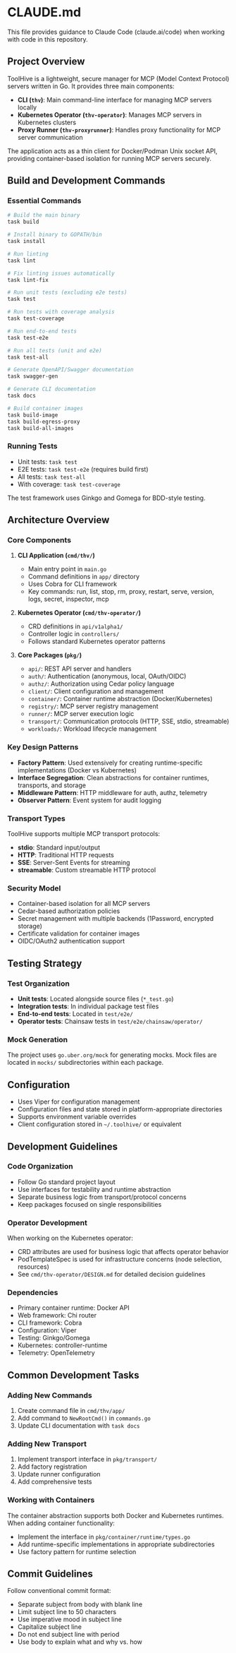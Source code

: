 # CLAUDE.md

This file provides guidance to Claude Code (claude.ai/code) when working with code in this repository.

## Project Overview

ToolHive is a lightweight, secure manager for MCP (Model Context Protocol) servers written in Go. It provides three main components:

- **CLI (`thv`)**: Main command-line interface for managing MCP servers locally
- **Kubernetes Operator (`thv-operator`)**: Manages MCP servers in Kubernetes clusters
- **Proxy Runner (`thv-proxyrunner`)**: Handles proxy functionality for MCP server communication

The application acts as a thin client for Docker/Podman Unix socket API, providing container-based isolation for running MCP servers securely.

## Build and Development Commands

### Essential Commands

```bash
# Build the main binary
task build

# Install binary to GOPATH/bin
task install

# Run linting
task lint

# Fix linting issues automatically
task lint-fix

# Run unit tests (excluding e2e tests)
task test

# Run tests with coverage analysis
task test-coverage

# Run end-to-end tests
task test-e2e

# Run all tests (unit and e2e)
task test-all

# Generate OpenAPI/Swagger documentation
task swagger-gen

# Generate CLI documentation
task docs

# Build container images
task build-image
task build-egress-proxy
task build-all-images
```

### Running Tests

- Unit tests: `task test`
- E2E tests: `task test-e2e` (requires build first)
- All tests: `task test-all`
- With coverage: `task test-coverage`

The test framework uses Ginkgo and Gomega for BDD-style testing.

## Architecture Overview

### Core Components

1. **CLI Application (`cmd/thv/`)**
   - Main entry point in `main.go`
   - Command definitions in `app/` directory
   - Uses Cobra for CLI framework
   - Key commands: run, list, stop, rm, proxy, restart, serve, version, logs, secret, inspector, mcp

2. **Kubernetes Operator (`cmd/thv-operator/`)**
   - CRD definitions in `api/v1alpha1/`
   - Controller logic in `controllers/`
   - Follows standard Kubernetes operator patterns

3. **Core Packages (`pkg/`)**
   - `api/`: REST API server and handlers
   - `auth/`: Authentication (anonymous, local, OAuth/OIDC)
   - `authz/`: Authorization using Cedar policy language
   - `client/`: Client configuration and management
   - `container/`: Container runtime abstraction (Docker/Kubernetes)
   - `registry/`: MCP server registry management
   - `runner/`: MCP server execution logic
   - `transport/`: Communication protocols (HTTP, SSE, stdio, streamable)
   - `workloads/`: Workload lifecycle management

### Key Design Patterns

- **Factory Pattern**: Used extensively for creating runtime-specific implementations (Docker vs Kubernetes)
- **Interface Segregation**: Clean abstractions for container runtimes, transports, and storage
- **Middleware Pattern**: HTTP middleware for auth, authz, telemetry
- **Observer Pattern**: Event system for audit logging

### Transport Types

ToolHive supports multiple MCP transport protocols:
- **stdio**: Standard input/output
- **HTTP**: Traditional HTTP requests
- **SSE**: Server-Sent Events for streaming
- **streamable**: Custom streamable HTTP protocol

### Security Model

- Container-based isolation for all MCP servers
- Cedar-based authorization policies
- Secret management with multiple backends (1Password, encrypted storage)
- Certificate validation for container images
- OIDC/OAuth2 authentication support

## Testing Strategy

### Test Organization

- **Unit tests**: Located alongside source files (`*_test.go`)
- **Integration tests**: In individual package test files
- **End-to-end tests**: Located in `test/e2e/`
- **Operator tests**: Chainsaw tests in `test/e2e/chainsaw/operator/`

### Mock Generation

The project uses `go.uber.org/mock` for generating mocks. Mock files are located in `mocks/` subdirectories within each package.

## Configuration

- Uses Viper for configuration management
- Configuration files and state stored in platform-appropriate directories
- Supports environment variable overrides
- Client configuration stored in `~/.toolhive/` or equivalent

## Development Guidelines

### Code Organization

- Follow Go standard project layout
- Use interfaces for testability and runtime abstraction
- Separate business logic from transport/protocol concerns
- Keep packages focused on single responsibilities

### Operator Development

When working on the Kubernetes operator:
- CRD attributes are used for business logic that affects operator behavior
- PodTemplateSpec is used for infrastructure concerns (node selection, resources)
- See `cmd/thv-operator/DESIGN.md` for detailed decision guidelines

### Dependencies

- Primary container runtime: Docker API
- Web framework: Chi router
- CLI framework: Cobra
- Configuration: Viper
- Testing: Ginkgo/Gomega
- Kubernetes: controller-runtime
- Telemetry: OpenTelemetry

## Common Development Tasks

### Adding New Commands

1. Create command file in `cmd/thv/app/`
2. Add command to `NewRootCmd()` in `commands.go`
3. Update CLI documentation with `task docs`

### Adding New Transport

1. Implement transport interface in `pkg/transport/`
2. Add factory registration
3. Update runner configuration
4. Add comprehensive tests

### Working with Containers

The container abstraction supports both Docker and Kubernetes runtimes. When adding container functionality:
- Implement the interface in `pkg/container/runtime/types.go`
- Add runtime-specific implementations in appropriate subdirectories
- Use factory pattern for runtime selection

## Commit Guidelines

Follow conventional commit format:
- Separate subject from body with blank line
- Limit subject line to 50 characters
- Use imperative mood in subject line
- Capitalize subject line
- Do not end subject line with period
- Use body to explain what and why vs. how